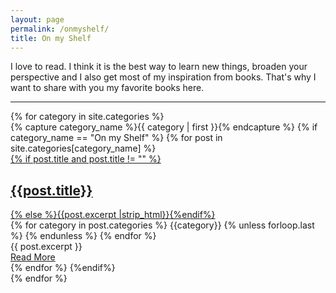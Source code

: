 ```yaml
---
layout: page
permalink: /onmyshelf/
title: On my Shelf
---
```


I love to read. I think it is the best way to learn new things, broaden your perspective and I also get most of my inspiration from books. That's why I want to share with you my favorite books here. 

---

<div id="archives">
{% for category in site.categories %}
  <div class="archive-group">
    {% capture category_name %}{{ category | first }}{% endcapture %}
    {% if category_name == "On my Shelf" %}
        {% for post in site.categories[category_name] %}
            <article class="archive-item">
            <a href="{{ site.baseurl }}{{ post.url }}"> 
            {% if post.title and post.title != "" %}<h2>{{post.title}}</h2>{% else %}{{post.excerpt |strip_html}}{%endif%}</a>
            <div class="post-tags">
                    {% for category in post.categories %}
                    <a name="Category {{category}}">{{category}}</a>
                    {% unless forloop.last %}&nbsp;{% endunless %}
                    {% endfor %}
                  </div>
            <div class="entry">{{ post.excerpt }}</div>
            <a href="{{ site.baseurl }}{{ post.url }}" class="read-more">Read More</a>
            </article>
        {% endfor %}
    {%endif%}
  </div>
{% endfor %}
</div>